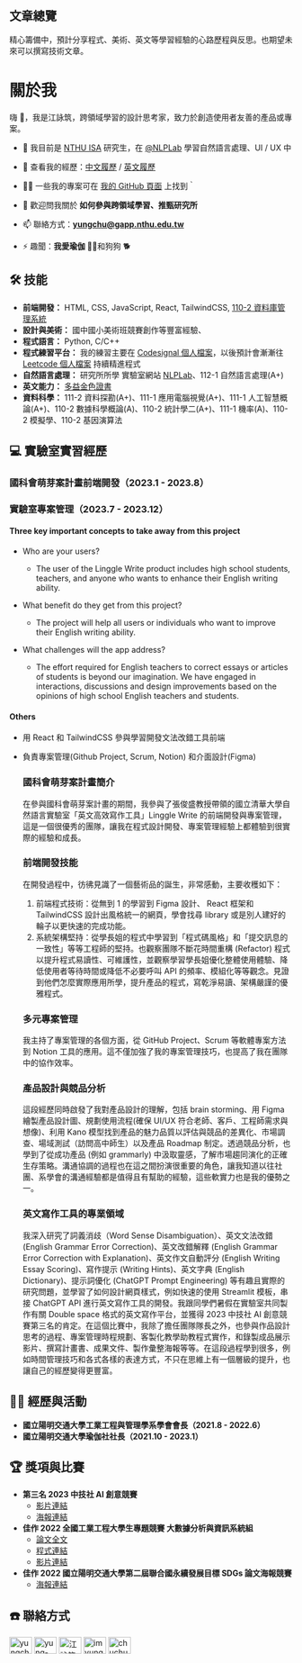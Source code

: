 ## 文章總覽

精心籌備中，預計分享程式、美術、英文等學習經驗的心路歷程與反思。也期望未來可以撰寫技術文章。

# 關於我

嗨 👋，我是江詠筑，跨領域學習的設計思考家，致力於創造使用者友善的產品或專案。

- 🌱 我目前是 [NTHU ISA](https://isa.site.nthu.edu.tw) 研究生，在 [@NLPLab](http://www.nlplab.cc) 學習自然語言處理、UI / UX 中

- 📄 查看我的經歷：[中文履歷](https://docs.google.com/document/d/1_pO1MJMC2__iarKsbvPb7G_iJeS3CJojkonQelAuQrI/edit?usp=sharing) / [英文履歷](https://docs.google.com/document/d/1sF_a3PMl_xfzvFeefmizUUD6As6yYLmRStVQRnXXhlo/edit?usp=sharing)

- 👨‍💻 一些我的專案可在 [我的 GitHub 頁面](https://github.com/imyungchu?tab=repositories) 上找到｀

- 💬 歡迎問我關於 **如何參與跨領域學習、推甄研究所**

- 📫 聯絡方式：**yungchu@gapp.nthu.edu.tw**

- ⚡ 趣聞：**我愛瑜伽 🧘‍♀️**和狗狗 🐕

## 🛠️ 技能

- **前端開發：** HTML, CSS, JavaScript, React, TailwindCSS, [110-2 資料庫管理系統]()
- **設計與美術：** 國中國小美術班競賽創作等豐富經驗、
- **程式語言：** Python, C/C++
- **程式練習平台：** 我的練習主要在 [Codesignal 個人檔案](https://app.codesignal.com/profile/%E8%A9%A0%E7%AD%91_%E6%B1%9F)，以後預計會漸漸往 [Leetcode 個人檔案](https://leetcode.com/angie20920/) 持續精進程式
- **自然語言處理：** 研究所所學 實驗室網站 [NLPLab](https://www.nlplab.cc/)、112-1 自然語言處理(A+)
- **英文能力：** [多益金色證書](https://drive.google.com/file/d/17xH5SxvC6x-Y01f9h9l1pu4RPFZIlpUU/preview)
- **資料科學：** 111-2 資料探勘(A+)、111-1 應用電腦視覺(A+)、111-1 人工智慧概論(A+)、110-2 數據科學概論(A)、110-2 統計學二(A+)、111-1 機率(A)、110-2 模擬學、110-2 基因演算法

## 💻 實驗室實習經歷

### 國科會萌芽案計畫前端開發（2023.1 - 2023.8）

### 實驗室專案管理（2023.7 - 2023.12）

#### Three key important concepts to take away from this project

- Who are your users?

  - The user of the Linggle Write product includes high school students, teachers, and anyone who wants to enhance their English writing ability.

- What benefit do they get from this project?

  - The project will help all users or individuals who want to improve their English writing ability.

- What challenges will the app address?

  - The effort required for English teachers to correct essays or articles of students is beyond our imagination. We have engaged in interactions, discussions and design improvements based on the opinions of high school English teachers and students.

#### Others

- 用 React 和 TailwindCSS 參與學習開發文法改錯工具前端
- 負責專案管理(Github Project, Scrum, Notion) 和介面設計(Figma)

  ### 國科會萌芽案計畫簡介

  在參與國科會萌芽案計畫的期間，我參與了張俊盛教授帶領的國立清華大學自然語言實驗室「英文高效寫作工具」Linggle Write 的前端開發與專案管理，這是一個很優秀的團隊，讓我在程式設計開發、專案管理經驗上都體驗到很實際的經驗和成長。

  ### 前端開發技能

  在開發過程中，彷彿見識了一個藝術品的誕生，非常感動，主要收穫如下：

  1. 前端程式技術：從無到 1 的學習到 Figma 設計、 React 框架和 TailwindCSS 設計出風格統一的網頁，學會找尋 library 或是別人建好的輪子以更快速的完成功能。
  2. 系統架構堅持：從學長姐的程式中學習到「程式碼風格」和「提交訊息的一致性」等等工程師的堅持。也觀察團隊不斷花時間重構 (Refactor) 程式以提升程式易讀性、可維護性，並觀察學習學長姐優化整體使用體驗、降低使用者等待時間或降低不必要呼叫 API 的頻率、模組化等等觀念。見證到他們怎麼實際應用所學，提升產品的程式，寫乾淨易讀、架構嚴謹的優雅程式。

  ### 多元專案管理

  我主持了專案管理的各個方面，從 GitHub Project、Scrum 等軟體專案方法到 Notion 工具的應用。這不僅加強了我的專案管理技巧，也提高了我在團隊中的協作效率。

  ### 產品設計與競品分析

  這段經歷同時啟發了我對產品設計的理解，包括 brain storming、用 Figma 繪製產品設計圖、規劃使用流程(確保 UI/UX 符合老師、客戶、工程師需求與想像)、利用 Kano 模型找到產品的魅力品質以評估與競品的差異化、市場調查、場域測試（訪問高中師生）以及產品 Roadmap 制定。透過競品分析，也學到了從成功產品 (例如 grammarly) 中汲取靈感，了解市場趨同演化的正確生存策略。溝通協調的過程也在這之間扮演很重要的角色，讓我知道以往社團、系學會的溝通經驗都是值得且有幫助的經驗，這些軟實力也是我的優勢之一。

  ### 英文寫作工具的專業領域

  我深入研究了詞義消歧（Word Sense Disambiguation）、英文文法改錯 (English Grammar Error Correction)、英文改錯解釋 (English Grammar Error Correction with Explanation)、英文作文自動評分 (English Writing Essay Scoring)、寫作提示 (Writing Hints)、英文字典 (English Dictionary)、提示詞優化 (ChatGPT Prompt Engineering) 等有趣且實際的研究問題，並學習了如何設計網頁樣式，例如快速的使用 Streamlit 模板，串接 ChatGPT API 進行英文寫作工具的開發。我跟同學們暑假在實驗室共同製作有關 Double space 格式的英文寫作平台，並獲得 2023 中技社 AI 創意競賽第三名的肯定。在這個比賽中，我除了擔任團隊隊長之外，也參與作品設計思考的過程、專案管理時程規劃、客製化教學助教程式實作，和錄製成品展示影片、撰寫計畫書、成果文件、製作彙整海報等等。在這段過程學到很多，例如時間管理技巧和各式各樣的表達方式，不只在思維上有一個層級的提升，也讓自己的經歷變得更豐富。

## 🤼‍♂️ 經歷與活動

- **國立陽明交通大學工業工程與管理學系學會會長（2021.8 - 2022.6）**
- **國立陽明交通大學瑜伽社社長（2021.10 - 2023.1）**

## 🏆 獎項與比賽

- **第三名 2023 中技社 AI 創意競賽**
  - [影片連結](https://drive.google.com/file/d/1r71VcEtNgzNo8diUW2FwY8dGnONjAVhm/view?usp=drive_link)
  - [海報連結](https://drive.google.com/file/d/1X4JReUfHC9BH6DHqGYwu-_YfoxJOITVn/view?usp=sharing)
- **佳作 2022 全國工業工程大學生專題競賽 大數據分析與資訊系統組**
  - [論文全文](https://drive.google.com/file/d/1edGAIWy3XEC6kk66AQwiJQwly1DUlrq9/view?usp=sharing)
  - [程式連結](https://github.com/imyungchu/Sharing-bicycle-DL-GA)
  - [影片連結]()
- **佳作 2022 國立陽明交通大學第二屆聯合國永續發展目標 SDGs 論文海報競賽**
  - [海報連結](https://drive.google.com/file/d/1RqxI3m86yXWR4mn-CH-KQQQEgrGPjDtB/view?usp=sharing)

## ☎️ 聯絡方式

<p align="left">
  
<a href="https://tw.linkedin.com/in/yung-chu-chiang-30b747195?trk=profile-badge" target="blank"><img align="center" src="https://raw.githubusercontent.com/rahuldkjain/github-profile-readme-generator/master/src/images/icons/Social/linked-in-alt.svg" alt="yungchu chiang" height="30" width="40" /></a>
<a href="https://www.kaggle.com/yungchuchiang" target="blank"><img align="center" src="https://raw.githubusercontent.com/rahuldkjain/github-profile-readme-generator/master/src/images/icons/Social/kaggle.svg" alt="yung-chu ,chiang" height="30" width="40" /></a>
<a href="https://www.facebook.com/yongzhuj/" target="blank"><img align="center" src="https://raw.githubusercontent.com/rahuldkjain/github-profile-readme-generator/master/src/images/icons/Social/facebook.svg" alt="江詠筑" height="30" width="40" /></a>
<a href="https://instagram.com/imyungchu" target="blank"><img align="center" src="https://raw.githubusercontent.com/rahuldkjain/github-profile-readme-generator/master/src/images/icons/Social/instagram.svg" alt="imyungchu" height="30" width="40" /></a>
<a href="https://www.youtube.com/channel/UCFhsHnSLhKTZj_F4a2RGwVw" target="blank"><img align="center" src="https://raw.githubusercontent.com/rahuldkjain/github-profile-readme-generator/master/src/images/icons/Social/youtube.svg" alt="chuchulife" height="30" width="40" /></a>
</p>
